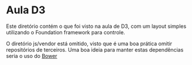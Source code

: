# Aula D3

Este diretório contém o que foi visto na aula de D3, com um layout simples utilizando o
Foundation framework para controle.

O diretório js/vendor está omitido, visto que é uma boa prática omitir repositórios de
terceiros. Uma boa ideia para manter estas dependências seria o uso do [Bower](http://bower.io/)
